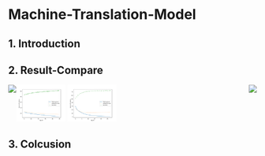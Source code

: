 # Machine-Translation-Model

## 1. Introduction

## 2. Result-Compare
<center class = "half">
<img src = “./IMG/Model%20%20without%20attention.png”  width = “50%” align = left><img src = “https://github.com/Make0930/Machine-Translation-Model/blob/main/IMG/Model%20%20with%20attention.png”  width = “50%” align = right>
</center>

<p float="left">
  <img src="./IMG/Model%20%20without%20attention.png" width="100" />
  <img src="./IMG/Model%20%20with%20attention.png" width="100" /> 
</p>

## 3. Colcusion
